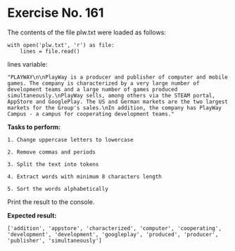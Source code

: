 # Exercise No. 161

The contents of the file plw.txt were loaded as follows:


    with open('plw.txt', 'r') as file:
        lines = file.read()


lines variable:


    "PLAYWAY\n\nPlayWay is a producer and publisher of computer and mobile games. The company is characterized by a very large number of development teams and a large number of games produced simultaneously.\nPlayWay sells, among others via the STEAM portal, AppStore and GooglePlay. The US and German markets are the two largest markets for the Group's sales.\nIn addition, the company has PlayWay Campus - a campus for cooperating development teams."


**Tasks to perform:**

    1. Change uppercase letters to lowercase

    2. Remove commas and periods

    3. Split the text into tokens

    4. Extract words with minimum 8 characters length

    5. Sort the words alphabetically


Print the result to the console.


**Expected result:**


    ['addition', 'appstore', 'characterized', 'computer', 'cooperating', 'development', 'development', 'googleplay', 'produced', 'producer', 'publisher', 'simultaneously']


